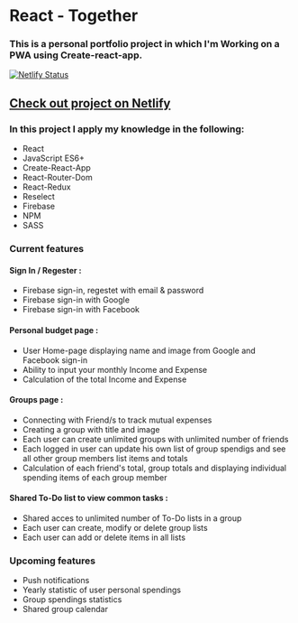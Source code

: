 <h1>React - Together </h1>

<h3>This is a personal portfolio project in which I'm Working on a PWA using Create-react-app.</h3>

[![Netlify Status](https://api.netlify.com/api/v1/badges/71669725-2b50-4b29-acea-6591a50d1648/deploy-status)](https://app.netlify.com/sites/together-live/deploys)

<a href="https://together-live.netlify.app/"  target="blank"><h2>Check out project on Netlify</h2></a>

<h3>In this project I apply my knowledge in the following:</h4>

<ul>
  <li>React</li>
  <li>JavaScript ES6+</li>
  <li>Create-React-App</li>
  <li>React-Router-Dom</li>
  <li>React-Redux</li>
  <li>Reselect</li>
  <li>Firebase</li>
  <li>NPM</li>
  <li>SASS</li>
</ul>

<h3>Current features</h3>
  <h4>Sign In / Regester :</h4>
  <ul>
    <li>Firebase sign-in, regestet with email & password</li>
    <li>Firebase sign-in with Google</li>
    <li>Firebase sign-in with Facebook</li>
  </ul>
 <h4>Personal budget page :</h4>
  <ul>
    <li>User Home-page displaying name and image from Google and Facebook sign-in </li>
    <li>Ability to input your monthly Income and Expense</li>
    <li>Calculation of the total Income and Expense</li>
  </ul>
  <h4>Groups page :</h4>
  <ul>
    <li>Connecting with Friend/s to track mutual expenses</li>
    <li>Creating a group with title and image</li>
    <li>Each user can create unlimited groups with unlimited number of friends</li>
    <li>Each logged in user can update his own list of group spendigs and see all other group members list items and totals</li>
    <li>Calculation of each friend's total, group totals and displaying individual spending items of each group member</li>
  </ul>
  <h4>Shared To-Do list to view common tasks :</h4>
  <ul>
    <li>Shared acces to unlimited number of To-Do lists in a group</li>
    <li>Each user can create, modify or delete group lists</li>
    <li>Each user can add or delete items in all lists</li>
  </ul>

<h3>Upcoming features</h3>
  <ul>
    <li>Push notifications</li>
    <li>Yearly statistic of user personal spendings</li>
    <li>Group spendings statistics</li>
    <li>Shared group calendar</li>
  </ul>

